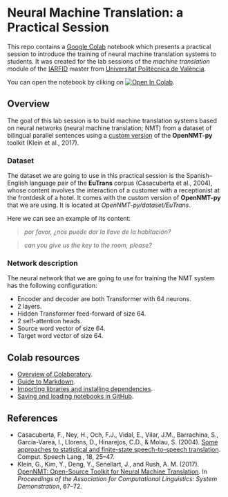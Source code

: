 # Neural Machine Translation: a Practical Session
This repo contains a [Google Colab](https://colab.research.google.com/) notebook which presents a practical session to introduce the training of neural machine translation systems to students. It was created for the lab sessions of the *machine translation* module of the [IARFID](https://www.upv.es/titulaciones/MUIARFID/) master from [Universitat Politècnica de València](https://www.upv.es/en).

You can open the notebook by cliking on [![Open In Colab](https://colab.research.google.com/assets/colab-badge.svg)](https://colab.research.google.com/github/midobal/nmt-practical-session/blob/master/nmt-practical-session.ipynb).

## Overview
The goal of this lab session is to build machine translation systems based on neural networks (neural machine translation; NMT) from a dataset of bilingual parallel sentences using a [custom version](https://github.com/PRHLT/OpenNMT-py/tree/lab_sessions) of the **OpenNMT-py** toolkit (Klein et al., 2017).

### Dataset

The dataset we are going to use in this practical session is the Spanish–English language pair of the **EuTrans** corpus (Casacuberta et al., 2004), whose content involves the interaction of a customer with a receptionist at the frontdesk of a hotel. It comes with the custom version of **OpenNMT-py** that we are using. It is located at *OpenNMT-py/dataset/EuTrans*.

Here we can see an example of its content:

> *por favor, ¿nos puede dar la llave de la habitación?*

> *can you give us the key to the room, please?*

### Network description

The neural network that we are going to use for training the NMT system has the following configuration:

* Encoder and decoder are both Transformer with 64 neurons.
* 2 layers.
* Hidden Transformer feed-forward of size 64.
* 2 self-attention heads.
* Source word vector of size 64.
* Target word vector of size 64.

## Colab resources

* [Overview of Colaboratory](/notebooks/basic_features_overview.ipynb).
* [Guide to Markdown](/notebooks/markdown_guide.ipynb).
* [Importing libraries and installing dependencies](/notebooks/snippets/importing_libraries.ipynb).
* [Saving and loading notebooks in GitHub](https://colab.research.google.com/github/googlecolab/colabtools/blob/main/notebooks/colab-github-demo.ipynb).

## References

* Casacuberta, F., Ney, H., Och, F.J., Vidal, E., Vilar, J.M., Barrachina, S., García-Varea, I., Llorens, D., Hinarejos, C.D., & Molau, S. (2004). [Some approaches to statistical and finite-state speech-to-speech translation](https://doi.org/10.1016/S0885-2308(03)00028-7). Comput. Speech Lang., 18, 25–47.
* Klein, G., Kim, Y., Deng, Y., Senellart, J., and Rush, A. M. (2017). [OpenNMT: Open-Source Toolkit for Neural Machine Translation](https://www.aclweb.org/anthology/P17-4012). In *Proceedings of the Association for Computational Linguistics: System Demonstration*, 67–72.
